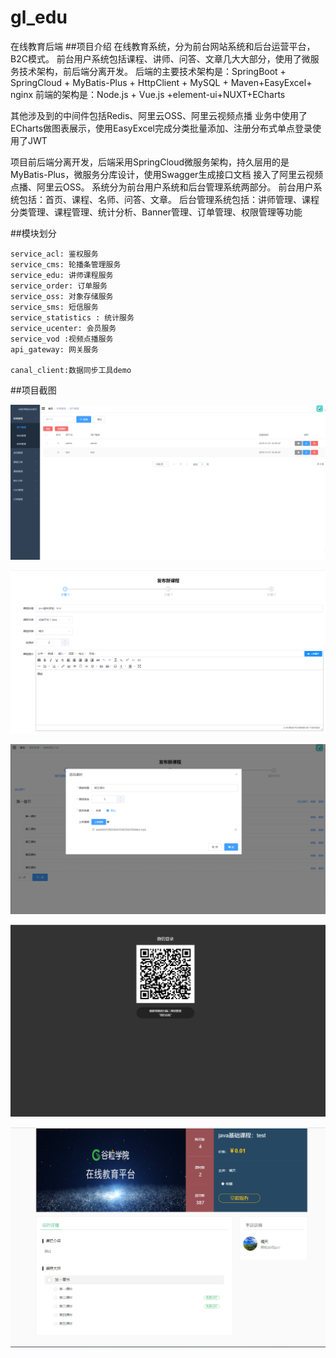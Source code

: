 # gl_edu
在线教育后端
##项目介绍
在线教育系统，分为前台网站系统和后台运营平台，B2C模式。
前台用户系统包括课程、讲师、问答、文章几大大部分，使用了微服务技术架构，前后端分离开发。
后端的主要技术架构是：SpringBoot + SpringCloud + MyBatis-Plus + HttpClient + MySQL + Maven+EasyExcel+ nginx
前端的架构是：Node.js + Vue.js +element-ui+NUXT+ECharts

其他涉及到的中间件包括Redis、阿里云OSS、阿里云视频点播
业务中使用了ECharts做图表展示，使用EasyExcel完成分类批量添加、注册分布式单点登录使用了JWT


项目前后端分离开发，后端采用SpringCloud微服务架构，持久层用的是MyBatis-Plus，微服务分库设计，使用Swagger生成接口文档
接入了阿里云视频点播、阿里云OSS。
系统分为前台用户系统和后台管理系统两部分。
前台用户系统包括：首页、课程、名师、问答、文章。
后台管理系统包括：讲师管理、课程分类管理、课程管理、统计分析、Banner管理、订单管理、权限管理等功能

##模块划分
```
service_acl: 鉴权服务
service_cms: 轮播条管理服务
service_edu: 讲师课程服务
service_order: 订单服务
service_oss: 对象存储服务
service_sms: 短信服务
service_statistics : 统计服务
service_ucenter: 会员服务
service_vod :视频点播服务
api_gateway: 网关服务

canal_client:数据同步工具demo
```

##项目截图

![后台管理](resource/img/1.png "商品管理")

![后台管理](resource/img/2.png "课程发布")

![后台管理](resource/img/3.png "视频上传")

![前端展示](resource/img/5.png "扫码登陆")

![前端展示](resource/img/6.png "课程")
